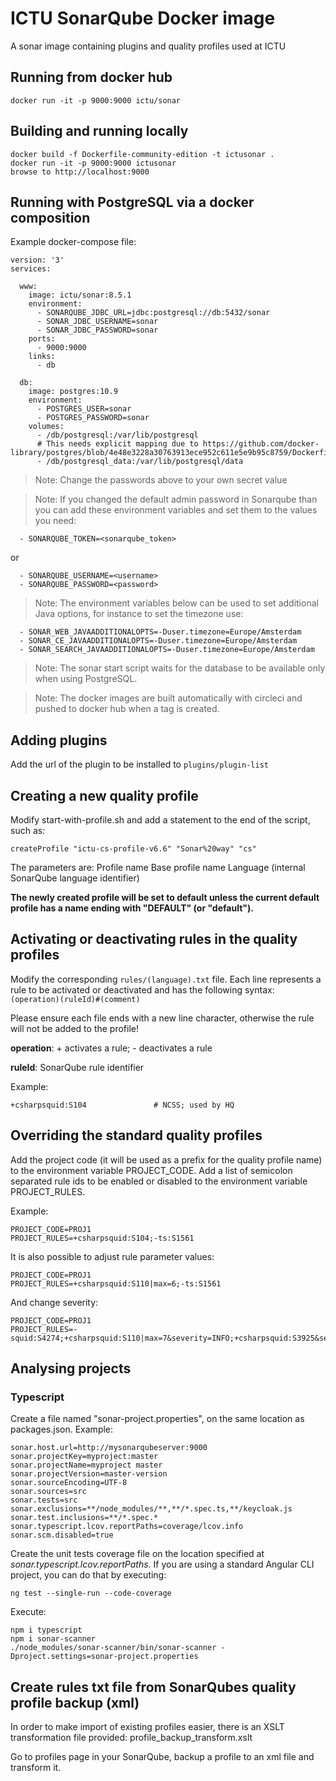 # ICTU SonarQube Docker image
A sonar image containing plugins and quality profiles used at ICTU

## Running from docker hub

    docker run -it -p 9000:9000 ictu/sonar

## Building and running locally

    docker build -f Dockerfile-community-edition -t ictusonar .
    docker run -it -p 9000:9000 ictusonar
    browse to http://localhost:9000

## Running with PostgreSQL via a docker composition

Example docker-compose file:

    version: '3'
    services:

      www:
        image: ictu/sonar:8.5.1
        environment:
          - SONARQUBE_JDBC_URL=jdbc:postgresql://db:5432/sonar
          - SONAR_JDBC_USERNAME=sonar
          - SONAR_JDBC_PASSWORD=sonar
        ports:
          - 9000:9000
        links:
          - db

      db:
        image: postgres:10.9
        environment:
          - POSTGRES_USER=sonar
          - POSTGRES_PASSWORD=sonar
        volumes:
          - /db/postgresql:/var/lib/postgresql
          # This needs explicit mapping due to https://github.com/docker-library/postgres/blob/4e48e3228a30763913ece952c611e5e9b95c8759/Dockerfile.template#L52
          - /db/postgresql_data:/var/lib/postgresql/data

> Note: Change the passwords above to your own secret value

> Note: If you changed the default admin password in Sonarqube than you can add these environment variables and set them to the values you need:

      - SONARQUBE_TOKEN=<sonarqube_token>

  or

      - SONARQUBE_USERNAME=<username>
      - SONARQUBE_PASSWORD=<password>

> Note: The environment variables below can be used to set additional Java options, for instance to set the timezone use:

      - SONAR_WEB_JAVAADDITIONALOPTS=-Duser.timezone=Europe/Amsterdam
      - SONAR_CE_JAVAADDITIONALOPTS=-Duser.timezone=Europe/Amsterdam
      - SONAR_SEARCH_JAVAADDITIONALOPTS=-Duser.timezone=Europe/Amsterdam

> Note: The sonar start script waits for the database to be available only when using PostgreSQL.

> Note: The docker images are built automatically with circleci and pushed to docker hub when a tag is created.

## Adding plugins
Add the url of the plugin to be installed to ```plugins/plugin-list```


## Creating a new quality profile

Modify start-with-profile.sh and add a statement to the end of the script, such as:

    createProfile "ictu-cs-profile-v6.6" "Sonar%20way" "cs"

The parameters are:
Profile name
Base profile name
Language (internal SonarQube language identifier)

**The newly created profile will be set to default unless the current default profile has a name ending with "DEFAULT" (or "default").**

## Activating or deactivating rules in the quality profiles

Modify the corresponding ```rules/(language).txt``` file.
Each line represents a rule to be activated or deactivated and has the following syntax:
```(operation)(ruleId)#(comment)```

Please ensure each file ends with a new line character, otherwise the rule will not be added to the profile!

**operation**:
    + activates a rule; - deactivates a rule

**ruleId**: SonarQube rule identifier

Example:

    +csharpsquid:S104               # NCSS; used by HQ

## Overriding the standard quality profiles

Add the project code (it will be used as a prefix for the quality profile name) to the environment variable PROJECT_CODE.
Add a list of semicolon separated rule ids to be enabled or disabled to the environment variable PROJECT_RULES.

Example:

    PROJECT_CODE=PROJ1
    PROJECT_RULES=+csharpsquid:S104;-ts:S1561

It is also possible to adjust rule parameter values:

    PROJECT_CODE=PROJ1
    PROJECT_RULES=+csharpsquid:S110|max=6;-ts:S1561

And change severity:

    PROJECT_CODE=PROJ1
    PROJECT_RULES=-squid:S4274;+csharpsquid:S110|max=7&severity=INFO;+csharpsquid:S3925&severity=INFO


## Analysing projects

### Typescript

Create a file named "sonar-project.properties", on the same location as packages.json. Example:

    sonar.host.url=http://mysonarqubeserver:9000
    sonar.projectKey=myproject:master
    sonar.projectName=myproject master
    sonar.projectVersion=master-version
    sonar.sourceEncoding=UTF-8
    sonar.sources=src
    sonar.tests=src
    sonar.exclusions=**/node_modules/**,**/*.spec.ts,**/keycloak.js
    sonar.test.inclusions=**/*.spec.*
    sonar.typescript.lcov.reportPaths=coverage/lcov.info
    sonar.scm.disabled=true

Create the unit tests coverage file on the location specified at *sonar.typescript.lcov.reportPaths*. If you are using a standard Angular CLI project, you  can do that by executing:

    ng test --single-run --code-coverage

Execute:

    npm i typescript
    npm i sonar-scanner
    ./node_modules/sonar-scanner/bin/sonar-scanner -Dproject.settings=sonar-project.properties

## Create rules txt file from SonarQubes quality profile backup (xml)

In order to make import of existing profiles easier, there is an XSLT transformation file provided: profile_backup_transform.xslt

Go to profiles page in your SonarQube, backup a profile to an xml file and transform it.

